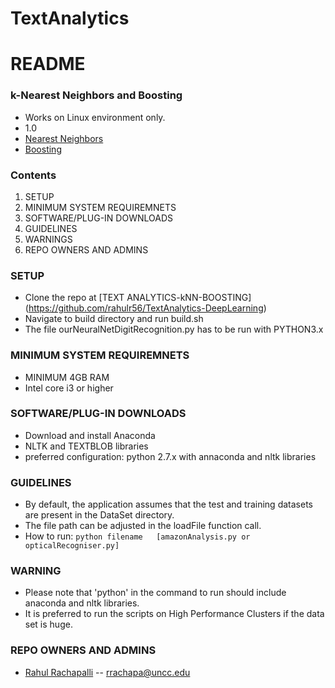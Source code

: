 # TextAnalytics

# README #

### k-Nearest Neighbors and Boosting

* Works on Linux environment only.
* 1.0
* [Nearest Neighbors](http://scikit-learn.org/stable/modules/neighbors.html)
* [Boosting](http://scikit-learn.org/stable/modules/ensemble.html#ensemble)

### Contents ###
1.    SETUP
2.    MINIMUM SYSTEM REQUIREMNETS
3.    SOFTWARE/PLUG-IN DOWNLOADS
4.    GUIDELINES
5.    WARNINGS
6.    REPO OWNERS AND ADMINS 

###  SETUP ###
* Clone the repo at [TEXT ANALYTICS-kNN-BOOSTING] (https://github.com/rahulr56/TextAnalytics-DeepLearning)
* Navigate to build directory and run build.sh
* The file ourNeuralNetDigitRecognition.py has to be run with PYTHON3.x

### MINIMUM SYSTEM REQUIREMNETS ###
* MINIMUM 4GB RAM
* Intel core i3 or higher

### SOFTWARE/PLUG-IN DOWNLOADS ###
* Download and install Anaconda
* NLTK and TEXTBLOB libraries
* preferred configuration: python 2.7.x with annaconda and nltk libraries

### GUIDELINES ###
* By default, the application assumes that the test and training datasets are present in the DataSet directory.
* The file path can be adjusted in the loadFile function call.                           
* How to run: `python filename   [amazonAnalysis.py or opticalRecogniser.py]`

### WARNING ###
* Please note that 'python' in the command to run should include anaconda and nltk libraries.
* It is preferred to run the scripts on High Performance Clusters if the data set is huge.

### REPO OWNERS AND ADMINS ###
- [Rahul Rachapalli](https://github.com/rahulr56)        --      rrachapa@uncc.edu



